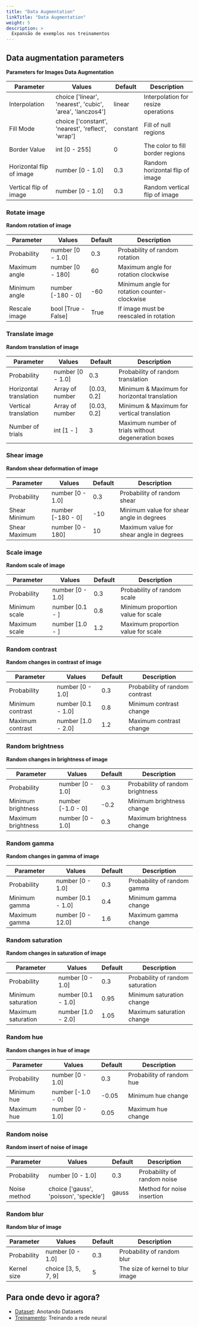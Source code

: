 ```yaml
---
title: "Data Augmentation"
linkTitle: "Data Augmentation"
weight: 5
description: >
  Expansão de exemplos nos treinamentos
---
```


<!-- <parm_table> -->


## Data augmentation parameters

**Parameters for Images Data Augmentation**

|Parameter|Values|Default|Description|
|---------|------|-------|-----------|
|Interpolation|choice ['linear', 'nearest', 'cubic', 'area', 'lanczos4']|linear|Interpolation for resize operations|
|Fill Mode|choice ['constant', 'nearest', 'reflect', 'wrap']|constant|Fill of null regions|
|Border Value|int [0 - 255]|0|The color to fill border regions|
|Horizontal flip of image|number [0 - 1.0]|0.3|Random horizontal flip of image|
|Vertical flip of image|number [0 - 1.0]|0.3|Random vertical flip of image|


### Rotate image

**Random rotation of image**

|Parameter|Values|Default|Description|
|---------|------|-------|-----------|
|Probability|number [0 - 1.0]|0.3|Probability of random rotation|
|Maximum angle|number [0 - 180]|60|Maximum angle for rotation clockwise|
|Minimum angle|number [-180 - 0]|-60|Minimum angle for rotation counter-clockwise|
|Rescale image|bool [True - False]|True|If image must be reescaled in rotation|




### Translate image

**Random translation of image**

|Parameter|Values|Default|Description|
|---------|------|-------|-----------|
|Probability|number [0 - 1.0]|0.3|Probability of random translation|
|Horizontal translation|Array of number|[0.03, 0.2]|Minimum & Maximum for horizontal translation|
|Vertical translation|Array of number|[0.03, 0.2]|Minimum & Maximum for vertical translation|
|Number of trials|int [1 - ]|3|Maximum number of trials without degeneration boxes|




### Shear image

**Random shear deformation of image**

|Parameter|Values|Default|Description|
|---------|------|-------|-----------|
|Probability|number [0 - 1.0]|0.3|Probability of random shear|
|Shear Minimum|number [-180 - 0]|-10|Minimum value for shear angle in degrees|
|Shear Maximum|number [0 - 180]|10|Maximum value for shear angle in degrees|




### Scale image

**Random scale of image**

|Parameter|Values|Default|Description|
|---------|------|-------|-----------|
|Probability|number [0 - 1.0]|0.3|Probability of random scale|
|Minimum scale|number [0.1 - ]|0.8|Minimum proportion value for scale|
|Maximum scale|number [1.0 - ]|1.2|Maximum proportion value for scale|




### Random contrast

**Random changes in contrast of image**

|Parameter|Values|Default|Description|
|---------|------|-------|-----------|
|Probability|number [0 - 1.0]|0.3|Probability of random contrast|
|Minimum contrast|number [0.1 - 1.0]|0.8|Minimum contrast change|
|Maximum contrast|number [1.0 - 2.0]|1.2|Maximum contrast change|




### Random brightness

**Random changes in brightness of image**

|Parameter|Values|Default|Description|
|---------|------|-------|-----------|
|Probability|number [0 - 1.0]|0.3|Probability of random brightness|
|Minimum brightness|number [-1.0 - 0]|-0.2|Minimum brightness change|
|Maximum brightness|number [0 - 1.0]|0.3|Maximum brightness change|




### Random gamma

**Random changes in gamma of image**

|Parameter|Values|Default|Description|
|---------|------|-------|-----------|
|Probability|number [0 - 1.0]|0.3|Probability of random gamma|
|Minimum gamma|number [0.1 - 1.0]|0.4|Minimum gamma change|
|Maximum gamma|number [0 - 12.0]|1.6|Maximum gamma change|




### Random saturation

**Random changes in saturation of image**

|Parameter|Values|Default|Description|
|---------|------|-------|-----------|
|Probability|number [0 - 1.0]|0.3|Probability of random saturation|
|Minimum saturation|number [0.1 - 1.0]|0.95|Minimum saturation change|
|Maximum saturation|number [1.0 - 2.0]|1.05|Maximum saturation change|




### Random hue

**Random changes in hue of image**

|Parameter|Values|Default|Description|
|---------|------|-------|-----------|
|Probability|number [0 - 1.0]|0.3|Probability of random hue|
|Minimum hue|number [-1.0 - 0]|-0.05|Minimum hue change|
|Maximum hue|number [0 - 1.0]|0.05|Maximum hue change|




### Random noise

**Random insert of noise of image**

|Parameter|Values|Default|Description|
|---------|------|-------|-----------|
|Probability|number [0 - 1.0]|0.3|Probability of random noise|
|Noise method|choice ['gauss', 'poisson', 'speckle']|gauss|Method for noise insertion|




### Random blur

**Random blur of image**

|Parameter|Values|Default|Description|
|---------|------|-------|-----------|
|Probability|number [0 - 1.0]|0.3|Probability of random blur|
|Kernel size|choice [3, 5, 7, 9]|5|The size of kernel to blur image|




<!-- </parm_table> -->


## Para onde devo ir agora?

* [Dataset](/docs/concepts/dataset/): Anotando Datasets
* [Treinamento](/docs/concepts/training/): Treinando a rede neural
